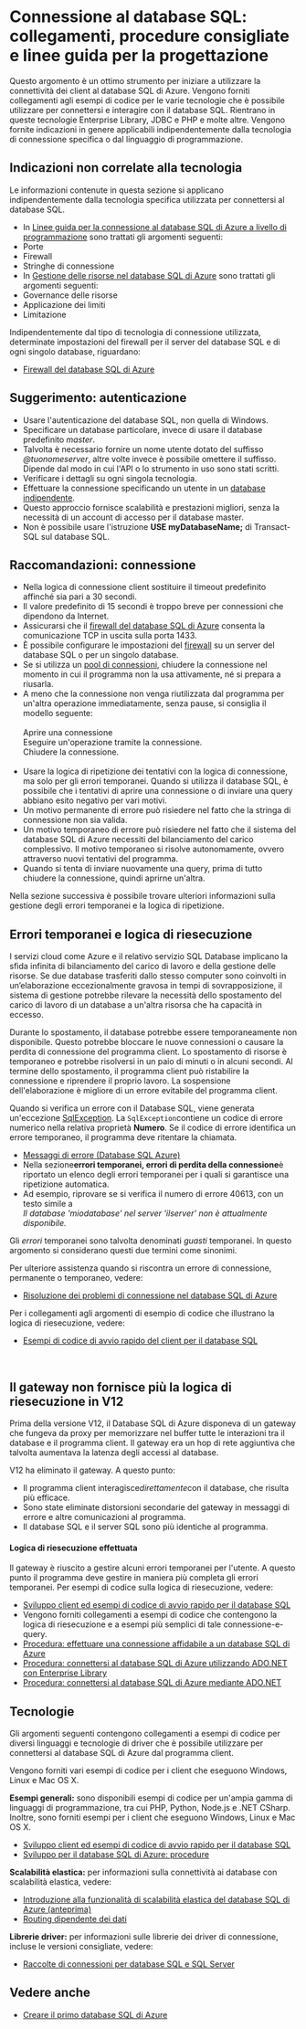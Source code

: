 <properties 
	pageTitle="Connessione al database SQL: collegamenti, procedure consigliate e linee guida per la progettazione" 
	description="Un argomento di partenza che raggruppa collegamenti e indicazioni per i programmi client che si connettono al database SQL di Azure da tecnologie quali ADO.NET e PHP." 
	services="sql-database" 
	documentationCenter="" 
	authors="MightyPen" 
	manager="jeffreyg" 
	editor=""/>


<tags 
	ms.service="sql-database" 
	ms.workload="data-management" 
	ms.tgt_pltfrm="na" 
	ms.devlang="na" 
	ms.topic="article" 
	ms.date="07/21/2015" 
	ms.author="genemi"/>


# Connessione al database SQL: collegamenti, procedure consigliate e linee guida per la progettazione


Questo argomento è un ottimo strumento per iniziare a utilizzare la connettività dei client al database SQL di Azure. Vengono forniti collegamenti agli esempi di codice per le varie tecnologie che è possibile utilizzare per connettersi e interagire con il database SQL. Rientrano in queste tecnologie Enterprise Library, JDBC e PHP e molte altre. Vengono fornite indicazioni in genere applicabili indipendentemente dalla tecnologia di connessione specifica o dal linguaggio di programmazione.


## Indicazioni non correlate alla tecnologia


Le informazioni contenute in questa sezione si applicano indipendentemente dalla tecnologia specifica utilizzata per connettersi al database SQL.


- In [Linee guida per la connessione al database SQL di Azure a livello di programmazione](http://msdn.microsoft.com/library/azure/ee336282.aspx) sono trattati gli argomenti seguenti:
 - Porte
 - Firewall
 - Stringhe di connessione
- In [Gestione delle risorse nel database SQL di Azure](https://msdn.microsoft.com/library/azure/dn338083.aspx) sono trattati gli argomenti seguenti:
 - Governance delle risorse
 - Applicazione dei limiti
 - Limitazione


Indipendentemente dal tipo di tecnologia di connessione utilizzata, determinate impostazioni del firewall per il server del database SQL e di ogni singolo database, riguardano:


- [Firewall del database SQL di Azure](https://msdn.microsoft.com/library/azure/ee621782.aspx)


## Suggerimento: autenticazione


- Usare l'autenticazione del database SQL, non quella di Windows.
- Specificare un database particolare, invece di usare il database predefinito *master*.
- Talvolta è necessario fornire un nome utente dotato del suffisso *@tuonomeserver*, altre volte invece è possibile omettere il suffisso. Dipende dal modo in cui l'API o lo strumento in uso sono stati scritti.
 - Verificare i dettagli su ogni singola tecnologia.
- Effettuare la connessione specificando un utente in un [database indipendente](http://msdn.microsoft.com/library/ff929071.aspx).
 - Questo approccio fornisce scalabilità e prestazioni migliori, senza la necessità di un account di accesso per il database master.
 - Non è possibile usare l'istruzione **USE myDatabaseName;** di Transact-SQL sul database SQL.


## Raccomandazioni: connessione


- Nella logica di connessione client sostituire il timeout predefinito affinché sia pari a 30 secondi.
 - Il valore predefinito di 15 secondi è troppo breve per connessioni che dipendono da Internet.
- Assicurarsi che il [firewall del database SQL di Azure](http://msdn.microsoft.com/library/ee621782.aspx) consenta la comunicazione TCP in uscita sulla porta 1433.
 - È possibile configurare le impostazioni del [firewall](http://msdn.microsoft.com/library/azure/ee621782.aspx) su un server del database SQL o per un singolo database.
- Se si utilizza un [pool di connessioni](http://msdn.microsoft.com/library/8xx3tyca.aspx), chiudere la connessione nel momento in cui il programma non la usa attivamente, né si prepara a riusarla.
 - A meno che la connessione non venga riutilizzata dal programma per un'altra operazione immediatamente, senza pause, si consiglia il modello seguente: <br/><br/>Aprire una connessione <br/>Eseguire un'operazione tramite la connessione. <br/>Chiudere la connessione.<br/><br/>
- Usare la logica di ripetizione dei tentativi con la logica di connessione, ma solo per gli errori temporanei. Quando si utilizza il database SQL, è possibile che i tentativi di aprire una connessione o di inviare una query abbiano esito negativo per vari motivi.
 - Un motivo permanente di errore può risiedere nel fatto che la stringa di connessione non sia valida.
 - Un motivo temporaneo di errore può risiedere nel fatto che il sistema del database SQL di Azure necessiti del bilanciamento del carico complessivo. Il motivo temporaneo si risolve autonomamente, ovvero attraverso nuovi tentativi del programma.
 - Quando si tenta di inviare nuovamente una query, prima di tutto chiudere la connessione, quindi aprirne un'altra.


Nella sezione successiva è possibile trovare ulteriori informazioni sulla gestione degli errori temporanei e la logica di ripetizione.


## Errori temporanei e logica di riesecuzione


I servizi cloud come Azure e il relativo servizio SQL Database implicano la sfida infinita di bilanciamento del carico di lavoro e della gestione delle risorse. Se due database trasferiti dallo stesso computer sono coinvolti in un’elaborazione eccezionalmente gravosa in tempi di sovrapposizione, il sistema di gestione potrebbe rilevare la necessità dello spostamento del carico di lavoro di un database a un'altra risorsa che ha capacità in eccesso.


Durante lo spostamento, il database potrebbe essere temporaneamente non disponibile. Questo potrebbe bloccare le nuove connessioni o causare la perdita di connessione del programma client. Lo spostamento di risorse è temporaneo e potrebbe risolversi in un paio di minuti o in alcuni secondi. Al termine dello spostamento, il programma client può ristabilire la connessione e riprendere il proprio lavoro. La sospensione dell'elaborazione è migliore di un errore evitabile del programma client.


Quando si verifica un errore con il Database SQL, viene generata un'eccezione [SqlException](https://msdn.microsoft.com/library/system.data.sqlclient.sqlexception.aspx). La `SqlException`contiene un codice di errore numerico nella relativa proprietà **Numero**. Se il codice di errore identifica un errore temporaneo, il programma deve ritentare la chiamata.


- [Messaggi di errore (Database SQL Azure)](http://msdn.microsoft.com/library/azure/ff394106.aspx)
 - Nella sezione**errori temporanei, errori di perdita della connessione**è riportato un elenco degli errori temporanei per i quali si garantisce una ripetizione automatica.
 - Ad esempio, riprovare se si verifica il numero di errore 40613, con un testo simile a <br/>*Il database 'miodatabase' nel server 'ilserver' non è attualmente disponibile.*


Gli *errori* temporanei sono talvolta denominati *guasti* temporanei. In questo argomento si considerano questi due termini come sinonimi.


Per ulteriore assistenza quando si riscontra un errore di connessione, permanente o temporaneo, vedere:


- [Risoluzione dei problemi di connessione nel database SQL di Azure](http://support.microsoft.com/kb/2980233/)


Per i collegamenti agli argomenti di esempio di codice che illustrano la logica di riesecuzione, vedere:


- [Esempi di codice di avvio rapido del client per il database SQL](sql-database-develop-quick-start-client-code-samples.md)


<a id="gatewaynoretry" name="gatewaynoretry">&nbsp;</a>


## Il gateway non fornisce più la logica di riesecuzione in V12


Prima della versione V12, il Database SQL di Azure disponeva di un gateway che fungeva da proxy per memorizzare nel buffer tutte le interazioni tra il database e il programma client. Il gateway era un hop di rete aggiuntiva che talvolta aumentava la latenza degli accessi al database.


V12 ha eliminato il gateway. A questo punto:


- Il programma client interagisce*direttamente*con il database, che risulta più efficace.
- Sono state eliminate distorsioni secondarie del gateway in messaggi di errore e altre comunicazioni al programma.
 - Il database SQL e il server SQL sono più identiche al programma.


#### Logica di riesecuzione effettuata


Il gateway è riuscito a gestire alcuni errori temporanei per l'utente. A questo punto il programma deve gestire in maniera più completa gli errori temporanei. Per esempi di codice sulla logica di riesecuzione, vedere:


- [Sviluppo client ed esempi di codice di avvio rapido per il database SQL](sql-database-develop-quick-start-client-code-samples.md)
 - Vengono forniti collegamenti a esempi di codice che contengono la logica di riesecuzione e a esempi più semplici di tale connessione-e-query.
- [Procedura: effettuare una connessione affidabile a un database SQL di Azure](http://msdn.microsoft.com/library/azure/dn864744.aspx)
- [Procedura: connettersi al database SQL di Azure utilizzando ADO.NET con Enterprise Library](http://msdn.microsoft.com/library/azure/dn961167.aspx)
- [Procedura: connettersi al database SQL di Azure mediante ADO.NET](http://msdn.microsoft.com/library/azure/ee336243.aspx)


## Tecnologie


Gli argomenti seguenti contengono collegamenti a esempi di codice per diversi linguaggi e tecnologie di driver che è possibile utilizzare per connettersi al database SQL di Azure dal programma client.


Vengono forniti vari esempi di codice per i client che eseguono Windows, Linux e Mac OS X.


**Esempi generali:** sono disponibili esempi di codice per un'ampia gamma di linguaggi di programmazione, tra cui PHP, Python, Node.js e .NET CSharp. Inoltre, sono forniti esempi per i client che eseguono Windows, Linux e Mac OS X.


- [Sviluppo client ed esempi di codice di avvio rapido per il database SQL](sql-database-develop-quick-start-client-code-samples.md)
- [Sviluppo per il database SQL di Azure: procedure](http://msdn.microsoft.com/library/azure/ee621787.aspx)


**Scalabilità elastica:** per informazioni sulla connettività ai database con scalabilità elastica, vedere:


- [Introduzione alla funzionalità di scalabilità elastica del database SQL di Azure (anteprima)](sql-database-elastic-scale-get-started.md)
- [Routing dipendente dei dati](sql-database-elastic-scale-data-dependent-routing.md)


**Librerie driver:** per informazioni sulle librerie dei driver di connessione, incluse le versioni consigliate, vedere:


- [Raccolte di connessioni per database SQL e SQL Server](sql-database-libraries.md)


## Vedere anche


- [Creare il primo database SQL di Azure](sql-database-get-started.md)

 

<!---HONumber=July15_HO4-->